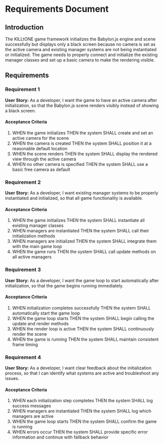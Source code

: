# Requirements Document

## Introduction

The KILLtONE game framework initializes the Babylon.js engine and scene successfully but displays only a black screen because no camera is set as the active camera and existing manager systems are not being instantiated or initialized. The game needs to properly connect and initialize the existing manager classes and set up a basic camera to make the rendering visible.

## Requirements

### Requirement 1

**User Story:** As a developer, I want the game to have an active camera after initialization, so that the Babylon.js scene renders visibly instead of showing a black screen.

#### Acceptance Criteria

1. WHEN the game initializes THEN the system SHALL create and set an active camera for the scene
2. WHEN the camera is created THEN the system SHALL position it at a reasonable default location
3. WHEN the scene renders THEN the system SHALL display the rendered view through the active camera
4. WHEN no other camera is specified THEN the system SHALL use a basic free camera as default

### Requirement 2

**User Story:** As a developer, I want existing manager systems to be properly instantiated and initialized, so that all game functionality is available.

#### Acceptance Criteria

1. WHEN the game initializes THEN the system SHALL instantiate all existing manager classes
2. WHEN managers are instantiated THEN the system SHALL call their initialization methods
3. WHEN managers are initialized THEN the system SHALL integrate them with the main game loop
4. WHEN the game runs THEN the system SHALL call update methods on all active managers

### Requirement 3

**User Story:** As a developer, I want the game loop to start automatically after initialization, so that the game begins running immediately.

#### Acceptance Criteria

1. WHEN initialization completes successfully THEN the system SHALL automatically start the game loop
2. WHEN the game loop starts THEN the system SHALL begin calling the update and render methods
3. WHEN the render loop is active THEN the system SHALL continuously render the scene
4. WHEN the game is running THEN the system SHALL maintain consistent frame timing

### Requirement 4

**User Story:** As a developer, I want clear feedback about the initialization process, so that I can identify what systems are active and troubleshoot any issues.

#### Acceptance Criteria

1. WHEN each initialization step completes THEN the system SHALL log success messages
2. WHEN managers are instantiated THEN the system SHALL log which managers are active
3. WHEN the game loop starts THEN the system SHALL confirm the game is running
4. WHEN errors occur THEN the system SHALL provide specific error information and continue with fallback behavior